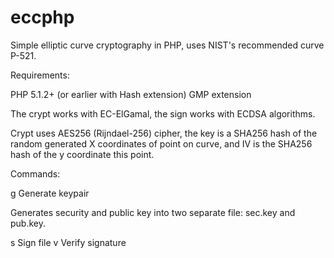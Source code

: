 eccphp
======

Simple elliptic curve cryptography in PHP, uses NIST's recommended curve P-521.

Requirements:

PHP 5.1.2+ (or earlier with Hash extension)
GMP extension

The crypt works with EC-ElGamal, the sign works with ECDSA algorithms.

Crypt uses AES256 (Rijndael-256) cipher, the key is a SHA256 hash of the random generated X coordinates of point on curve, and IV is the SHA256 hash of the y coordinate this point.

Commands:

 g                     Generate keypair

Generates security and public key into two separate file: sec.key and pub.key.


 s <seckey> <file>     Sign file
 v <pubkey> <file>     Verify signature


